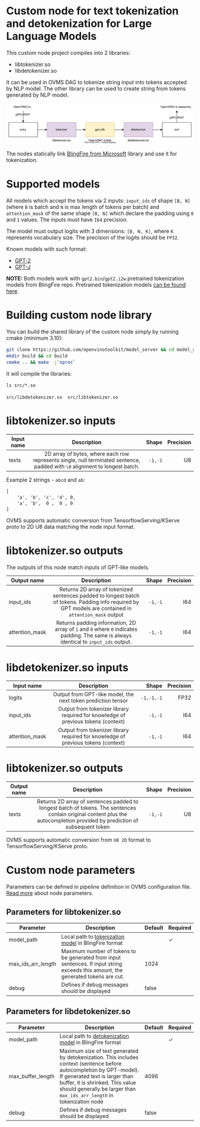 # Custom node for text tokenization and detokenization for Large Language Models

This custom node project compiles into 2 libraries:
- libtokenizer.so
- libdetokenizer.so

It can be used in OVMS DAG to tokenize string input into tokens accepted by NLP model. The other library can be used to create string from tokens generated by NLP model.

![diagram](diagram.svg)

The nodes statically link [BlingFire from Microsoft](https://github.com/microsoft/BlingFire) library and use it for tokenization.

# Supported models
All models which accept the tokens via 2 inputs: `input_ids` of shape `[B, N]` (where `B` is batch and `N` is max length of tokens per batch) and `attention_mask` of the same shape `[B, N]` which declare the padding using `0` and `1` values. The inputs must have `I64` precision.

The model must output logits with 3 dimensions: `[B, N, K]`, where `K` represents vocabulary size. The precision of the logits should be `FP32`.

Known models with such format:
- [GPT-2](https://github.com/openvinotoolkit/open_model_zoo/tree/master/models/public/gpt-2)
- [GPT-J](https://huggingface.co/EleutherAI/gpt-j-6B)

**NOTE:** Both models work with `gpt2.bin`/`gpt2.i2w` pretrained tokenization models from BlingFire repo. Pretrained tokenization models [can be found here](https://github.com/microsoft/BlingFire/tree/5089d31914cbed7a24589e753bd6cd362a377fbb/ldbsrc/ldb).

# Building custom node library

You can build the shared library of the custom node simply by running cmake (minimum 3.10):
```bash
git clone https://github.com/openvinotoolkit/model_server && cd model_server/src/custom_nodes/tokenizer
mkdir build && cd build
cmake .. && make -j`nproc`
```
It will compile the libraries:
```
ls src/*.so

src/libdetokenizer.so  src/libtokenizer.so
```


# libtokenizer.so inputs

| Input name       | Description           | Shape | Precision |
| ------------- |:-------------:| -----:| -----:|
| texts      | 2D array of bytes, where each row represents single, null terminated sentence, padded with `\0` alignment to longest batch. | `-1,-1` | U8 |

Example 2 strings - `abcd` and `ab`:
```
[
    'a', 'b', 'c', 'd', 0,
    'a', 'b',  0 ,  0 , 0
]
```
OVMS supports automatic conversion from TensorflowServing/KServe proto to 2D U8 data matching the node input format.

# libtokenizer.so outputs
The outputs of this node match inputs of GPT-like models.

| Output name        | Description           | Shape  | Precision |
| ------------- |:-------------:| -----:| -----:|
| input_ids | Returns 2D array of tokenized sentences padded to longest batch of tokens. Padding info required by GPT models are contained in `attention_mask` output | `-1,-1` | I64  |
| attention_mask | Returns padding information, 2D array of `1` and `0` where `0` indicates padding. The same is always identical to `input_ids` output. | `-1,-1` | I64  |

# libdetokenizer.so inputs

| Input name       | Description           | Shape | Precision |
| ------------- |:-------------:| -----:| -----:|
| logits | Output from GPT-like model, the next token prediction tensor | `-1,-1,-1` | FP32 |
| input_ids | Output from tokenizer library required for knowledge of previous tokens (context) | `-1,-1` | I64 |
| attention_mask | Output from tokenizer library required for knowledge of previous tokens (context) | `-1,-1` | I64 |


# libtokenizer.so outputs

| Output name        | Description           | Shape  | Precision |
| ------------- |:-------------:| -----:| -----:|
| texts | Returns 2D array of sentences padded to longest batch of tokens. The sentences contain original content plus the autocompletion provided by prediction of subsequent token | `-1,-1` | U8  |

OVMS supports automatic conversion from `U8 2D` format to TensorflowServing/KServe proto.

# Custom node parameters
Parameters can be defined in pipeline definition in OVMS configuration file. [Read more](https://github.com/openvinotoolkit/model_server/blob/releases/2022/1/docs/custom_node_development.md) about node parameters.

## Parameters for libtokenizer.so
| Parameter        | Description           | Default  | Required |
| ------------- | ------------- | ------------- | ------------ |
| model_path | Local path to [tokenization model](https://github.com/microsoft/BlingFire/tree/5089d31914cbed7a24589e753bd6cd362a377fbb/ldbsrc/ldb) in BlingFire format |  | &check; |
| max_ids_arr_length | Maximum number of tokens to be generated from input sentences. If input string exceeds this amount, the generated tokens are cut. | 1024 | |
| debug  | Defines if debug messages should be displayed | false | |

## Parameters for libdetokenizer.so
| Parameter        | Description           | Default  | Required |
| ------------- | ------------- | ------------- | ------------ |
| model_path | Local path to [detokenization model](https://github.com/microsoft/BlingFire/tree/5089d31914cbed7a24589e753bd6cd362a377fbb/ldbsrc/ldb) in BlingFire format |  | &check; |
| max_buffer_length | Maximum size of text generated by detokenization. This includes context (sentence before autocompletion by GPT-model). If generated text is larger than buffer, it is shrinked. This value should generally be larger than `max_ids_arr_length` in tokenization node | 4096 | |
| debug  | Defines if debug messages should be displayed | false | |
